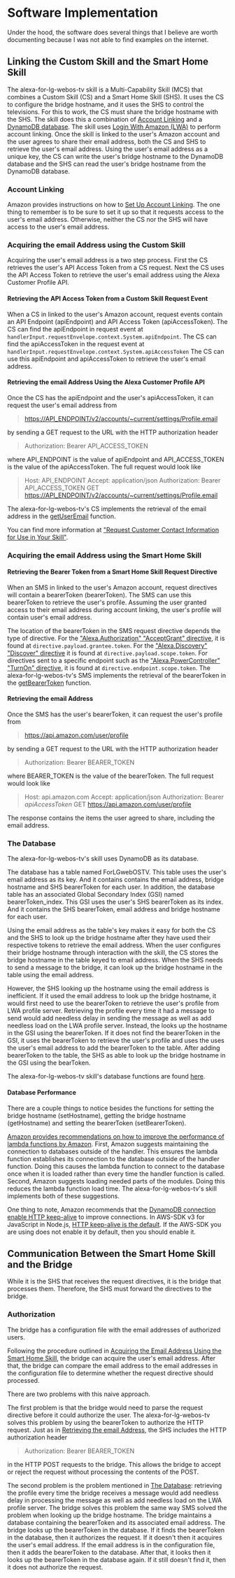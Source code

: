 # Software Implementation

Under the hood, the software does several things that I believe are worth documenting because I was not able to find examples on the internet.

## Linking the Custom Skill and the Smart Home Skill

The alexa-for-lg-webos-tv skill is a Multi-Capability Skill (MCS) that combines a Custom Skill (CS) and a Smart Home Skill (SHS). It uses the CS to configure the bridge hostname, and it uses the SHS to control the televisions. For this to work, the CS must share the bridge hostname with the SHS. The skill does this a combination of [Account Linking](https://developer.amazon.com/en-US/docs/alexa/account-linking/add-account-linking.html) and a [DynamoDB database](https://aws.amazon.com/dynamodb/). The skill uses [Login With Amazon (LWA)](https://developer.amazon.com/apps-and-games/login-with-amazon) to perform account linking. Once the skill is linked to the user's Amazon account and the user agrees to share their email address, both the CS and SHS to retrieve the user's email address. Using the user's email address as a unique key, the CS can write the user's bridge hostname to the DynamoDB database and the SHS can read the user's bridge hostname from the DynamoDB database.

### Account Linking

Amazon provides instructions on how to [Set Up Account Linking](https://developer.amazon.com/en-US/docs/alexa/smarthome/set-up-account-linking-tutorial.html). The one thing to remember is to be sure to set it up so that it requests access to the user's email address. Otherwise, neither the CS nor the SHS will have access to the user's email address.

### Acquiring the email Address using the Custom Skill

Acquiring the user's email address is a two step process. First the CS retrieves the user's API Access Token from a CS request. Next the CS uses the API Access Token to retrieve the user's email address using the Alexa Customer Profile API.

#### Retrieving the API Access Token from a Custom Skill Request Event

When a CS in linked to the user's Amazon account, request events contain an API Endpoint (apiEndpoint) and API Access Token (apiAccessToken). The CS can find the apiEndpoint in request event at `handlerInput.requestEnvelope.context.System.apiEndpoint`. The CS can find the apiAccessToken in the request event at `handlerInput.requestEnvelope.context.System.apiAccessToken`
The CS can use this apiEndpoint and apiAccessToken to retrieve the user's email address.

#### Retrieving the email Address Using the Alexa Customer Profile API

Once the CS has the apiEndpoint and the user's apiAccessToken, it can request the user's email address from

> <https://API_ENDPOINT/v2/accounts/~current/settings/Profile.email>

by sending a GET request to the URL with the HTTP authorization header

> Authorization: Bearer API_ACCESS_TOKEN

where API_ENDPOINT is the value of apiEndpoint and API_ACCESS_TOKEN is the value of the apiAccessToken. The full request would look like

> Host: API_ENDPOINT
> Accept: application/json
> Authorization: Bearer API_ACCESS_TOKEN
> GET <https://API_ENDPOINT/v2/accounts/~current/settings/Profile.email>

The alexa-for-lg-webos-tv's CS implements the retrieval of the email address in the [getUserEmail](../src/common/profile/custom-skill.ts) function.

You can find more information at ["Request Customer Contact Information for Use in Your Skill"](https://developer.amazon.com/en-US/docs/alexa/custom-skills/request-customer-contact-information-for-use-in-your-skill.html).

### Acquiring the email Address using the Smart Home Skill

#### Retrieving the Bearer Token from a Smart Home Skill Request Directive

When an SMS in linked to the user's Amazon account, request directives will contain a bearerToken (bearerToken). The SMS can use this bearerToken to retrieve the user's profile. Assuming the user granted access to their email address during account linking, the user's profile will contain user's email address.

The location of the bearerToken in the SMS request directive depends the type of directive. For the ["Alexa.Authorization" "AcceptGrant" directive](https://developer.amazon.com/en-US/docs/alexa/device-apis/alexa-authorization.html#acceptgrant-directive-example), it is found at `directive.payload.grantee.token`. For the ["Alexa.Discovery" "Discover" directive](https://developer.amazon.com/en-US/docs/alexa/device-apis/alexa-discovery.html#discover-directive-example) it is found at `directive.payload.scope.token`. For directives sent to a specific endpoint such as the ["Alexa.PowerController" "TurnOn" directive](https://developer.amazon.com/en-US/docs/alexa/device-apis/alexa-powercontroller.html#directives), it is found at `directive.endpoint.scope.token`. The alexa-for-lg-webos-tv's SMS implements the retrieval of the bearerToken in the [getBearerToken](../src/common/smart-home-skill/request.ts) function.

#### Retrieving the email Address

Once the SMS has the user's bearerToken, it can request the user's profile from

> <https://api.amazon.com/user/profile>

by sending a GET request to the URL with the HTTP authorization header

> Authorization: Bearer BEARER_TOKEN

where BEARER_TOKEN is the value of the bearerToken. The full request would look like

> Host: api.amazon.com
> Accept: application/json
> Authorization: Bearer *apiAccessToken*
> GET <https://api.amazon.com/user/profile>

The response contains the items the user agreed to share, including the email address.

### The Database

The alexa-for-lg-webos-tv's skill uses DynamoDB as its database.

The database has a table named ForLGwebOSTV. This table uses the user's email address as its key. And it contains contains the email address, bridge hostname and SHS bearerToken for each user. In addition, the database table has an associated Global Secondary Index (GSI) named bearerToken_index. This GSI uses the user's SHS bearerToken as its index. And it contains the SHS bearerToken, email address and bridge hostname for each user.

Using the email address as the table's key makes it easy for both the CS and the SHS to look up the bridge hostname after they have used their respective tokens to retrieve the email address. When the user configures their bridge hostname through interaction with the skill, the CS stores the bridge hostname in the table keyed to email address. When the SHS needs to send a message to the bridge, it can look up the bridge hostname in the table using the email address.

However, the SHS looking up the hostname using the email address is inefficient. If it used the email address to look up the bridge hostname, it would first need to use the bearerToken to retrieve the user's profile from LWA profile server. Retrieving the profile every time it had a message to send would add needless delay in sending the message as well as add needless load on the LWA profile server. Instead, the looks up the hostname in the GSI using the bearerToken. If it does not find the bearerToken in the GSI, it uses the bearerToken to retrieve the user's profile and uses the uses the user's email address to add the bearerToken to the table. After adding bearerToken to the table, the SHS as able to look up the bridge hostname in the GSI using the bearToken.

The alexa-for-lg-webos-tv skill's database functions are found [here](../src/skill/lib/database.ts).

#### Database Performance

There are a couple things to notice besides the functions for setting the bridge hostname (setHostname), getting the bridge hostname (getHostname) and setting the bearerToken (setBearerToken).

[Amazon provides recommendations on how to improve the performance of lambda functions by Amazon](https://aws.amazon.com/blogs/compute/operating-lambda-performance-optimization-part-2/). First, Amazon suggests maintaining the connection to databases outside of the handler. This ensures the lambda function establishes its connection to the database outside of the handler function. Doing this causes the lambda function to connect to the database once when it is loaded rather than every time the handler function is called. Second, Amazon suggests loading needed parts of the modules. Doing this reduces the lambda function load time. The alexa-for-lg-webos-tv's skill implements both of these suggestions.

One thing to note, Amazon recommends that the [DynamoDB connection enable HTTP keep-alive](https://docs.aws.amazon.com/sdk-for-javascript/v2/developer-guide/node-reusing-connections.html) to improve connections. In AWS-SDK v3 for JavaScript in Node.js, [HTTP keep-alive is the default](https://aws.amazon.com/blogs/developer/http-keep-alive-is-on-by-default-in-modular-aws-sdk-for-javascript/). If the AWS-SDK you are using does not enable it by default, then you should enable it.

## Communication Between the Smart Home Skill and the Bridge

While it is the SHS that receives the request directives, it is the bridge that processes them. Therefore, the SHS must forward the directives to the bridge.

### Authorization

The bridge has a configuration file with the email addresses of authorized users.

Following the procedure outlined in [Acquiring the Email Address Using the Smart Home Skill](#acquiring-the-email-address-using-the-smart-home-skill), the bridge can acquire the user's email address. After that, the bridge can compare the email address to the email addresses in the configuration file to determine whether the request directive should processed.

There are two problems with this naive approach.

The first problem is that the bridge would need to parse the request directive before it could authorize the user. The alexa-for-lg-webos-tv solves this problem by using the bearerToken to authorize the HTTP request. Just as in [Retrieving the email Address](#retrieving-the-email-address), the SHS includes the HTTP authorization header

> Authorization: Bearer BEARER_TOKEN

in the HTTP POST requests to the bridge. This allows the bridge to accept or reject the request without processing the contents of the POST.

The second problem is the problem mentioned in [The Database](#the-database): retrieving the profile every time the bridge receives a message would add needless delay in processing the message as well as add needless load on the LWA profile server. The bridge solves this problem the same way SMS solved the problem when looking up the bridge hostname. The bridge maintains a database containing the bearerToken and its associated email address. The bridge looks up the bearerToken in the database. If it finds the bearerToken in the database, then it authorizes the request. If it doesn't then it acquires the user's email address. If the email address is in the configuration file, then it adds the bearerToken to the database. After that, it looks then it looks up the bearerToken in the database again. If it still doesn't find it, then it does not authorize the request.
